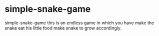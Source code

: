 # simple-snake-game
simple-snake-game this is an endless game in which you have make the snake eat his little food make snake to grow accordingly.
